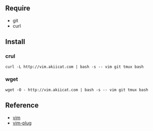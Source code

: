
## Require

- git
- curl

## Install

### crul

```shell
curl -L http://vim.akiicat.com | bash -s -- vim git tmux bash
```

### wget

```shell
wget -O - http://vim.akiicat.com | bash -s -- vim git tmux bash
```

## Reference

- [vim](https://github.com/vim/vim)
- [vim-plug](https://github.com/junegunn/vim-plug)
